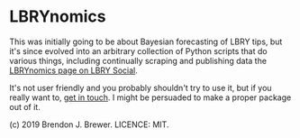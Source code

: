 LBRYnomics
==========

This was initially going to be about Bayesian forecasting of LBRY tips,
but it's since evolved into an arbitrary collection of Python scripts that do various things, including continually scraping and publishing data the [LBRYnomics page on LBRY Social](https://lbry.social/lbrynomics).

It's not user friendly and you probably shouldn't try to use it, but if you really want to, [get in touch](https://www.brendonbrewer.com/contact.html). I might be persuaded to make a proper package out of it.

(c) 2019 Brendon J. Brewer. LICENCE: MIT.

<!--Dependencies:-->

<!--    * DNest4-->
<!--    * yaml-cpp-->
<!--    * Python 3 and some packages for it like numpy.-->

<!--Model idea:-->

<!--    * Poisson process rate (for whole channel) is a sum of a constant plus-->
<!--      pulses which decay-->
<!--    * Pulses and tips can eventually be marked by the claim. New claims-->
<!--      probably create pulses.-->

<!--Todo list:-->

<!--    * Complexify model (variable poisson rate etc, borrow strength across claims/publishers)-->

